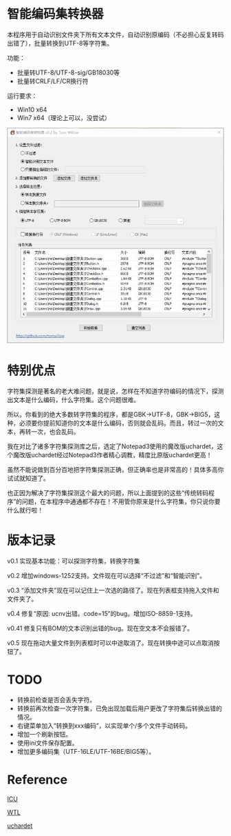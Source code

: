 # 智能编码集转换器

本程序用于自动识别文件夹下所有文本文件，自动识别原编码（不必担心反复转码出错了），批量转换到UTF-8等字符集。

功能：

* 批量转UTF-8/UTF-8-sig/GB18030等
* 批量转CRLF/LF/CR换行符

运行要求：

* Win10 x64
* Win7 x64（理论上可以，没尝试）

![img](snapshot/v0.2.png "截图")

# 特别优点

字符集探测是著名的老大难问题，就是说，怎样在不知道字符编码的情况下，探测出文本是什么编码，什么字符集。这个问题很难。

所以，你看到的绝大多数转字符集的程序，都是GBK->UTF-8，GBK->BIG5，这种，必须要你提前知道你的文本是什么编码，否则就会乱码。而且，转过一次的文本，再转一次，也会乱码。

我在对比了诸多字符集探测库之后，选定了Notepad3使用的魔改版uchardet，这个魔改版uchardet经过Notepad3作者精心调教，精度比原版uchardet更高！

虽然不能说做到百分百地把字符集探测正确，但正确率也是非常高的！具体多高你试试就知道了。

也正因为解决了字符集探测这个最大的问题，所以上面提到的这些“传统转码程序”的问题，在本程序中通通都不存在！不用管你原来是什么字符集，你只说你要什么就行啦！

# 版本记录

v0.1 实现基本功能：可以探测字符集，转换字符集

v0.2 增加windows-1252支持。文件现在可以选择“不过滤”和“智能识别”。

v0.3 “添加文件夹”现在可以记住上一次选的路径了。现在列表框支持拖入文件和文件夹了。

v0.4 修复“原因: ucnv出错。code=15”的bug。增加ISO-8859-1支持。

v0.41 修复只有BOM的文本识别出错的bug。现在空文本不会报错了。

v0.5 现在拖动大量文件到列表框时可以中途取消了。现在转换中途可以点取消按钮了。

# TODO

* 转换前检查是否会丢失字符。
* 转换前再次检查一次字符集，已免出现加载后用户更改了字符集后转换出错的情况。
* 右键菜单加入“转换到xxx编码”，以实现单个/多个文件手动转码。
* 增加一个刷新按钮。
* 使用ini文件保存配置。
* 增加更多编码集（UTF-16LE/UTF-16BE/BIG5等）。

# Reference

[ICU](https://icu.unicode.org/)

[WTL](https://sourceforge.net/projects/wtl)

[uchardet](https://github.com/rizonesoft/Notepad3/tree/master/src/uchardet)
